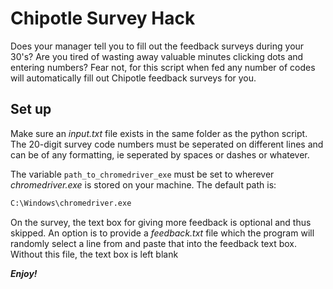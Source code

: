 # Chipotle Survey Hack
Does your manager tell you to fill out the feedback surveys during your 30's? Are you tired of wasting away valuable minutes clicking dots and entering numbers? Fear not, for this script when fed any number of codes will automatically fill out Chipotle feedback surveys for you.

## Set up
Make sure an *input.txt* file exists in the same folder as the python script. The 20-digit survey code numbers must be seperated on different lines and can be of any formatting, ie seperated by spaces or dashes or whatever.

The variable `path_to_chromedriver_exe` must be set to wherever *chromedriver.exe* is stored on your machine. The default path is:
```bash
C:\Windows\chromedriver.exe
```

On the survey, the text box for giving more feedback is optional and thus skipped. An option is to provide a *feedback.txt* file which the program will randomly select a line from and paste that into the feedback text box. Without this file, the text box is left blank

**_Enjoy!_**
